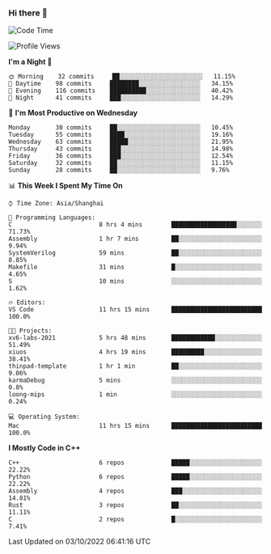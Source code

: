 ### Hi there 👋

<!--
**KarmaD7/KarmaD7** is a ✨ _special_ ✨ repository because its `README.md` (this file) appears on your GitHub profile.

Here are some ideas to get you started:

- 🔭 I’m currently working on ...
- 🌱 I’m currently learning ...
- 👯 I’m looking to collaborate on ...
- 🤔 I’m looking for help with ...
- 💬 Ask me about ...
- 📫 How to reach me: ...
- 😄 Pronouns: ...
- ⚡ Fun fact: ...
-->

<!--START_SECTION:waka-->
![Code Time](http://img.shields.io/badge/Code%20Time-0%20secs-blue)

![Profile Views](http://img.shields.io/badge/Profile%20Views-40-blue)

**I'm a Night 🦉** 

```text
🌞 Morning    32 commits     ██░░░░░░░░░░░░░░░░░░░░░░░   11.15% 
🌆 Daytime    98 commits     ████████░░░░░░░░░░░░░░░░░   34.15% 
🌃 Evening    116 commits    ██████████░░░░░░░░░░░░░░░   40.42% 
🌙 Night      41 commits     ███░░░░░░░░░░░░░░░░░░░░░░   14.29%

```
📅 **I'm Most Productive on Wednesday** 

```text
Monday       30 commits     ██░░░░░░░░░░░░░░░░░░░░░░░   10.45% 
Tuesday      55 commits     ████░░░░░░░░░░░░░░░░░░░░░   19.16% 
Wednesday    63 commits     █████░░░░░░░░░░░░░░░░░░░░   21.95% 
Thursday     43 commits     ███░░░░░░░░░░░░░░░░░░░░░░   14.98% 
Friday       36 commits     ███░░░░░░░░░░░░░░░░░░░░░░   12.54% 
Saturday     32 commits     ██░░░░░░░░░░░░░░░░░░░░░░░   11.15% 
Sunday       28 commits     ██░░░░░░░░░░░░░░░░░░░░░░░   9.76%

```


📊 **This Week I Spent My Time On** 

```text
⌚︎ Time Zone: Asia/Shanghai

💬 Programming Languages: 
C                        8 hrs 4 mins        ██████████████████░░░░░░░   71.73% 
Assembly                 1 hr 7 mins         ██░░░░░░░░░░░░░░░░░░░░░░░   9.94% 
SystemVerilog            59 mins             ██░░░░░░░░░░░░░░░░░░░░░░░   8.85% 
Makefile                 31 mins             █░░░░░░░░░░░░░░░░░░░░░░░░   4.65% 
S                        10 mins             ░░░░░░░░░░░░░░░░░░░░░░░░░   1.62%

🔥 Editors: 
VS Code                  11 hrs 15 mins      █████████████████████████   100.0%

🐱‍💻 Projects: 
xv6-labs-2021            5 hrs 48 mins       ████████████░░░░░░░░░░░░░   51.49% 
xiuos                    4 hrs 19 mins       █████████░░░░░░░░░░░░░░░░   38.41% 
thinpad-template         1 hr 1 min          ██░░░░░░░░░░░░░░░░░░░░░░░   9.06% 
karmaDebug               5 mins              ░░░░░░░░░░░░░░░░░░░░░░░░░   0.8% 
loong-mips               1 min               ░░░░░░░░░░░░░░░░░░░░░░░░░   0.24%

💻 Operating System: 
Mac                      11 hrs 15 mins      █████████████████████████   100.0%

```

**I Mostly Code in C++** 

```text
C++                      6 repos             █████░░░░░░░░░░░░░░░░░░░░   22.22% 
Python                   6 repos             █████░░░░░░░░░░░░░░░░░░░░   22.22% 
Assembly                 4 repos             ███░░░░░░░░░░░░░░░░░░░░░░   14.81% 
Rust                     3 repos             ██░░░░░░░░░░░░░░░░░░░░░░░   11.11% 
C                        2 repos             █░░░░░░░░░░░░░░░░░░░░░░░░   7.41%

```



 Last Updated on 03/10/2022 06:41:16 UTC
<!--END_SECTION:waka-->

